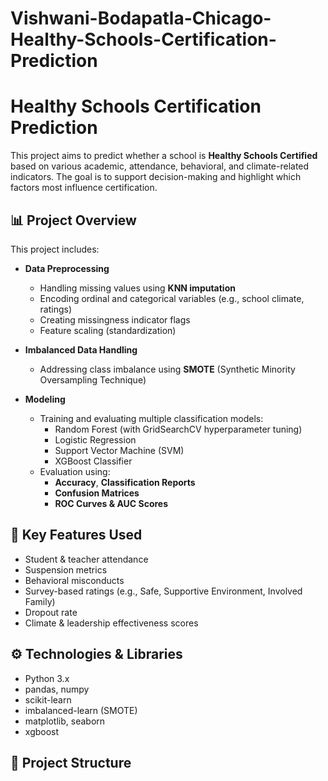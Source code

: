 # Vishwani-Bodapatla-Chicago-Healthy-Schools-Certification-Prediction


# Healthy Schools Certification Prediction

This project aims to predict whether a school is **Healthy Schools Certified** based on various academic, attendance, behavioral, and climate-related indicators. The goal is to support decision-making and highlight which factors most influence certification.

## 📊 Project Overview

This project includes:
- **Data Preprocessing**
  - Handling missing values using **KNN imputation**
  - Encoding ordinal and categorical variables (e.g., school climate, ratings)
  - Creating missingness indicator flags
  - Feature scaling (standardization)

- **Imbalanced Data Handling**
  - Addressing class imbalance using **SMOTE** (Synthetic Minority Oversampling Technique)

- **Modeling**
  - Training and evaluating multiple classification models:
    - Random Forest (with GridSearchCV hyperparameter tuning)
    - Logistic Regression
    - Support Vector Machine (SVM)
    - XGBoost Classifier
  - Evaluation using:
    - **Accuracy**, **Classification Reports**
    - **Confusion Matrices**
    - **ROC Curves & AUC Scores**

## 🧠 Key Features Used

- Student & teacher attendance
- Suspension metrics
- Behavioral misconducts
- Survey-based ratings (e.g., Safe, Supportive Environment, Involved Family)
- Dropout rate
- Climate & leadership effectiveness scores

## ⚙️ Technologies & Libraries

- Python 3.x
- pandas, numpy
- scikit-learn
- imbalanced-learn (SMOTE)
- matplotlib, seaborn
- xgboost

## 📁 Project Structure


